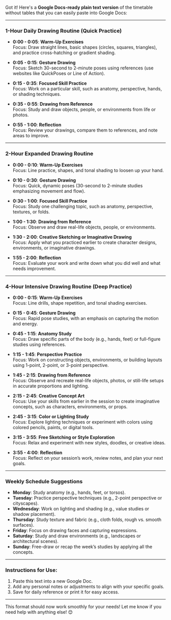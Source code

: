 Got it! Here's a **Google Docs-ready plain text version** of the timetable without tables that you can easily paste into Google Docs:

---

### **1-Hour Daily Drawing Routine (Quick Practice)**

- **0:00 - 0:05**: **Warm-Up Exercises**  
  Focus: Draw straight lines, basic shapes (circles, squares, triangles), and practice cross-hatching or gradient shading.

- **0:05 - 0:15**: **Gesture Drawing**  
  Focus: Sketch 30-second to 2-minute poses using references (use websites like QuickPoses or Line of Action).

- **0:15 - 0:35**: **Focused Skill Practice**  
  Focus: Work on a particular skill, such as anatomy, perspective, hands, or shading techniques.

- **0:35 - 0:55**: **Drawing from Reference**  
  Focus: Study and draw objects, people, or environments from life or photos.

- **0:55 - 1:00**: **Reflection**  
  Focus: Review your drawings, compare them to references, and note areas to improve.

---

### **2-Hour Expanded Drawing Routine**

- **0:00 - 0:10**: **Warm-Up Exercises**  
  Focus: Line practice, shapes, and tonal shading to loosen up your hand.

- **0:10 - 0:30**: **Gesture Drawing**  
  Focus: Quick, dynamic poses (30-second to 2-minute studies emphasizing movement and flow).

- **0:30 - 1:00**: **Focused Skill Practice**  
  Focus: Study one challenging topic, such as anatomy, perspective, textures, or folds.

- **1:00 - 1:30**: **Drawing from Reference**  
  Focus: Observe and draw real-life objects, people, or environments.

- **1:30 - 2:00**: **Creative Sketching or Imaginative Drawing**  
  Focus: Apply what you practiced earlier to create character designs, environments, or imaginative drawings.

- **1:55 - 2:00**: **Reflection**  
  Focus: Evaluate your work and write down what you did well and what needs improvement.

---

### **4-Hour Intensive Drawing Routine (Deep Practice)**

- **0:00 - 0:15**: **Warm-Up Exercises**  
  Focus: Line drills, shape repetition, and tonal shading exercises.

- **0:15 - 0:45**: **Gesture Drawing**  
  Focus: Rapid pose studies, with an emphasis on capturing the motion and energy.

- **0:45 - 1:15**: **Anatomy Study**  
  Focus: Draw specific parts of the body (e.g., hands, feet) or full-figure studies using references.

- **1:15 - 1:45**: **Perspective Practice**  
  Focus: Work on constructing objects, environments, or building layouts using 1-point, 2-point, or 3-point perspective.

- **1:45 - 2:15**: **Drawing from Reference**  
  Focus: Observe and recreate real-life objects, photos, or still-life setups in accurate proportions and lighting.

- **2:15 - 2:45**: **Creative Concept Art**  
  Focus: Use your skills from earlier in the session to create imaginative concepts, such as characters, environments, or props.

- **2:45 - 3:15**: **Color or Lighting Study**  
  Focus: Explore lighting techniques or experiment with colors using colored pencils, paints, or digital tools.

- **3:15 - 3:55**: **Free Sketching or Style Exploration**  
  Focus: Relax and experiment with new styles, doodles, or creative ideas.

- **3:55 - 4:00**: **Reflection**  
  Focus: Reflect on your session’s work, review notes, and plan your next goals.

---

### **Weekly Schedule Suggestions**

- **Monday**: Study anatomy (e.g., hands, feet, or torsos).  
- **Tuesday**: Practice perspective techniques (e.g., 2-point perspective or cityscapes).  
- **Wednesday**: Work on lighting and shading (e.g., value studies or shadow placement).  
- **Thursday**: Study texture and fabric (e.g., cloth folds, rough vs. smooth surfaces).  
- **Friday**: Focus on drawing faces and capturing expressions.  
- **Saturday**: Study and draw environments (e.g., landscapes or architectural scenes).  
- **Sunday**: Free-draw or recap the week’s studies by applying all the concepts.

---

### Instructions for Use:
1. Paste this text into a new Google Doc.
2. Add any personal notes or adjustments to align with your specific goals.
3. Save for daily reference or print it for easy access.

---

This format should now work smoothly for your needs! Let me know if you need help with anything else! 😊
